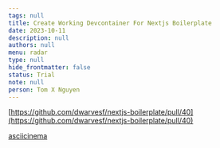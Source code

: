 ```yaml
---
tags: null
title: Create Working Devcontainer For Nextjs Boilerplate
date: 2023-10-11
description: null
authors: null
menu: radar
type: null
hide_frontmatter: false
status: Trial
note: null
person: Tom X Nguyen
---
```


[https://github.com/dwarvesf/nextjs-boilerplate/pull/40](https://github.com/dwarvesf/nextjs-boilerplate/pull/40)

[asciicinema](https://asciinema.org/a/QJPL4Pf6mpKwOhkb8zX0JxJTE)

